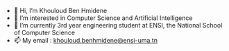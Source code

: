 - 👋 Hi, I’m Khouloud Ben Hmidene
- 👀 I’m interested in Computer Science and Artificial Intelligence
- 🌱 I’m currently 3rd year engineering student at ENSI, the National School of Computer Science
- 📫 My email : khouloud.benhmidene@ensi-uma.tn
